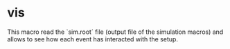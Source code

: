 # vis 

This macro read the `sim.root´ file (output file of the simulation macros) and allows to see how each event has interacted with the setup. 